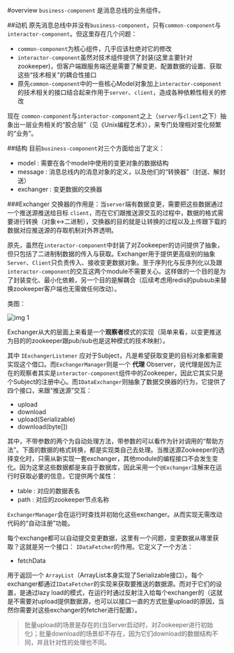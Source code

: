 #overview
`business-component` 是消息总线的业务组件。

##动机
原先消息总线中并没有`business-component`，只有`common-component`与`interactor-component`。但这里存在几个问题：

* `common-component`为核心组件，几乎应该杜绝对它的修改
* `interactor-component`虽然对技术组件提供了封装(这里主要针对zookeeper)，但客户端跟服务端还是需要了解变更、配置数据的设置、获取这些“技术相关”的耦合性接口
* 原先`common-component`中的一些核心Model对象加上`interactor-component`的技术相关的接口结合起来作用于`server`、`client`，造成各种依赖性相关的修改

现在 `common-component`与`interactor-component`之上（`server`与`client`之下）抽象出一层业务相关的“胶合层”（见《Unix编程艺术》），来专门处理相对变化频繁的“业务”。

##结构
目前`business-component`对三个方面给出了定义：

* model : 需要在各个model中使用的变更对象的数据结构
* message : 消息总线内的消息对象的定义，以及他们的“转换器”（封送、解封送）
* exchanger : 变更数据的交换器

###Exchanger
交换器的作用是：当`server`端有数据变更，需要把这些数据通过一个推送源推送给目标 `client`，而在它们跟推送源交互的过程中，数据的格式需要进行转换（对象<->二进制），交换器的目的就是让转换的过程以及上传跟下载的数据对应推送源的存取机制对外界透明。

原先，虽然在`interactor-component`中封装了对Zookeeper的访问提供了抽象，但只包括了二进制制数据的传入与获取。Exchanger用于提供更高级别的抽象`Server`、`Client`只负责传入、接收变更数据对象。至于序列化与反序列化以及跟`interactor-component`的交互这两个module不需要关心。这样做的一个目的是为了封装变化、最小化依赖，另一个目的是解耦合（后续考虑用redis的pubsub来替换zookeeper客户端也无需做任何改动）。

类图：

![img 1][1]

Exchanger从大的层面上来看是一个**观察者**模式的实现（简单来看，以变更推送为目的的zookeeper跟pub/sub也是这种模式的技术映射）。

其中 `IExchangerListener` 应对于Subject，凡是希望获取变更的目标对象都需要实现这个借口。而`ExchangerManager`则是一个 **代理** Observer，说代理是因为正在的观察者其实是`interactor-component`组件中的Zookeeper，因此它其实只是个Subject的注册中心。而`IDataExchanger`则抽象了数据交换器的行为，它提供了四个接口，来跟“推送源”交互：

* upload
* download
* upload(Serializable)
* download(byte[])

其中，不带参数的两个为自动处理方法，带参数的可以看作为针对调用的“帮助方法”。下面的数据的格式转换，都是实现类自己去处理。当推送源Zookeeper的选择变化时，只需从新实现一套exchanger，其他module的编程接口不会发生变化。因为这里这些数据都是来自于数据库，因此采用一个`@Exchanger`注解来在运行时获取必要的信息，它提供两个属性：

* table : 对应的数据表名
* path : 对应的zookeeper节点名称

`ExchangerManager`会在运行时查找并初始化这些exchanger。从而实现无需改动代码的“自动注册”功能。

每个exchange都可以自动提交变更数据，这里有一个问题，变更数据从哪里获取？这就是另一个接口： `IDataFetcher`的作用。它定义了一个方法：

* fetchData

用于返回一个 `ArrayList`（ArrayList本身实现了Serializable接口）。每个exchanger都通过`IDataFetcher`的实现来获取要推送的数据源。而对于它们的设置，是通过lazy load的模式，在运行时通过反射注入给每个exchanger的（这就是不需要对upload提供数据源，也可以以接口一直的方式批量upload的原因，当然你需要对这些exchanger的fetcher进行配置）。

> 批量upload的场景是存在的(当Server启动时，对Zookeeper进行初始化)；批量download的场景却不存在，因为它们download的数据结构不同，并且针对性的处理也不同。


[1]:https://raw.githubusercontent.com/yanghua/messagebus/master/screenshots/business/exchanger-diagrem.png

